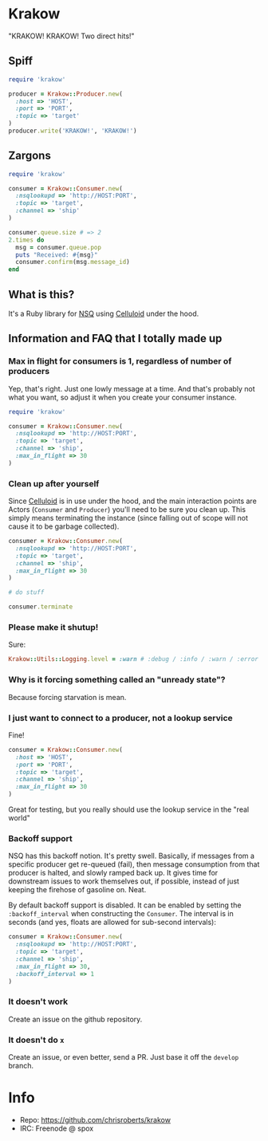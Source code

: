 # Krakow

"KRAKOW! KRAKOW! Two direct hits!"

## Spiff

```ruby
require 'krakow'

producer = Krakow::Producer.new(
  :host => 'HOST',
  :port => 'PORT',
  :topic => 'target'
)
producer.write('KRAKOW!', 'KRAKOW!')
```

## Zargons

```ruby
require 'krakow'

consumer = Krakow::Consumer.new(
  :nsqlookupd => 'http://HOST:PORT',
  :topic => 'target',
  :channel => 'ship'
)

consumer.queue.size # => 2
2.times do
  msg = consumer.queue.pop
  puts "Received: #{msg}"
  consumer.confirm(msg.message_id)
end
```

## What is this?

It's a Ruby library for [NSQ][1] using [Celluloid][2] under the hood.

## Information and FAQ that I totally made up

### Max in flight for consumers is 1, regardless of number of producers

Yep, that's right. Just one lowly message at a time. And that's probably not what
you want, so adjust it when you create your consumer instance.

```ruby
require 'krakow'

consumer = Krakow::Consumer.new(
  :nsqlookupd => 'http://HOST:PORT',
  :topic => 'target',
  :channel => 'ship',
  :max_in_flight => 30
)
```

### Clean up after yourself

Since [Celluloid][2] is in use under the hood, and the main interaction points are
Actors (`Consumer` and `Producer`) you'll need to be sure you clean up. This simply
means terminating the instance (since falling out of scope will not cause it to be
garbage collected).

```ruby
consumer = Krakow::Consumer.new(
  :nsqlookupd => 'http://HOST:PORT',
  :topic => 'target',
  :channel => 'ship',
  :max_in_flight => 30
)

# do stuff

consumer.terminate
```

### Please make it shutup!

Sure:

```ruby
Krakow::Utils::Logging.level = :warn # :debug / :info / :warn / :error / :fatal
```

### Why is it forcing something called an "unready state"?

Because forcing starvation is mean.

### I just want to connect to a producer, not a lookup service

Fine!

```ruby
consumer = Krakow::Consumer.new(
  :host => 'HOST',
  :port => 'PORT',
  :topic => 'target',
  :channel => 'ship',
  :max_in_flight => 30
)
```
Great for testing, but you really should use the lookup service in the "real world"

### Backoff support

NSQ has this backoff notion. It's pretty swell. Basically, if messages from a specific
producer get re-queued (fail), then message consumption from that producer is halted,
and slowly ramped back up. It gives time for downstream issues to work themselves out,
if possible, instead of just keeping the firehose of gasoline on. Neat.

By default backoff support is disabled. It can be enabled by setting the `:backoff_interval`
when constructing the `Consumer`. The interval is in seconds (and yes, floats are allowed
for sub-second intervals):

```ruby
consumer = Krakow::Consumer.new(
  :nsqlookupd => 'http://HOST:PORT',
  :topic => 'target',
  :channel => 'ship',
  :max_in_flight => 30,
  :backoff_interval => 1
)
```

### It doesn't work

Create an issue on the github repository.

### It doesn't do `x`

Create an issue, or even better, send a PR. Just base it off the `develop` branch.

# Info
* Repo: https://github.com/chrisroberts/krakow
* IRC: Freenode @ spox

[1]: http://bitly.github.io/nsq/ "NSQ: a realtime distributed messaging platform"
[2]: http://celluloid.io "Celluloid: Actor-based concurrent object framework for Ruby"
